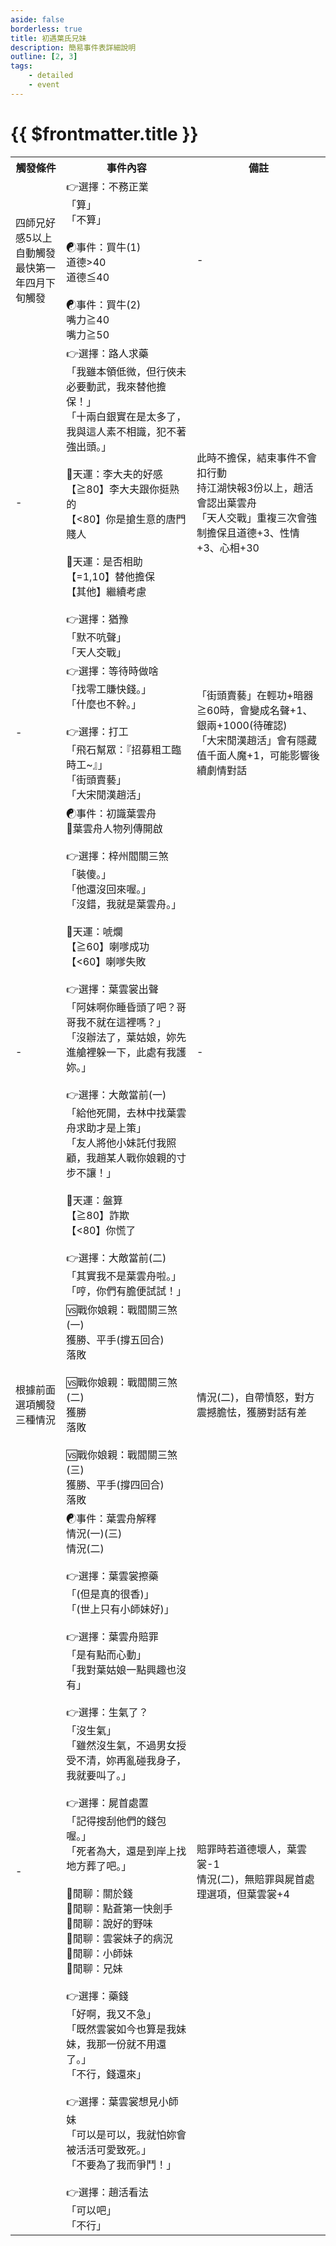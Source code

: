 ```yaml
---
aside: false
borderless: true
title: 初遇葉氏兄妹
description: 簡易事件表詳細說明
outline: [2, 3]
tags:
    - detailed
    - event
---
```


# {{ $frontmatter.title }}

<Table class="timeline-table">
    <tr class="timeline-header">
        <th>觸發條件</th>
        <th>事件內容</th>
        <th>備註</th>
    </tr>
	<tr>
		<td>
			四師兄好感5以上自動觸發<br>
			最快第一年四月下旬觸發<br>
		</td>
		<td>
			👉選擇：不務正業 <br>
			<span title="性情-1">「算」</span> <br>
			<span title="唐惟元+1、心相-5">「不算」</span> <br>
			<br>
			☯事件：買牛(1)<br>
			<span title="心相+30"> 道德>40 </span> <br>
			<span title="嘴力+1、☯事件：買牛(2)"> 道德≦40 </span> <br>
			<br>
			☯事件：買牛(2)<br>
			<span title="嘴力+1、道德-1"> 嘴力≧40 </span> <br>
			<span title="嘴力+2、道德-2、名聲-1、心相+30"> 嘴力≧50 </span> <br>
		</td>
		<td>-</td>
	</tr>
	<tr>
		<td>-</td>
		<td>
			👉選擇：路人求藥 <br>
			<span title="🎲天運：李大夫的好感">「我雖本領低微，但行俠未必要動武，我來替他擔保！」 </span>  <br>
			<span title="🎲天運：是否相助">「十兩白銀實在是太多了，我與這人素不相識，犯不著強出頭。」</span> <br>
			<br>
			<span title="唐錚好感正向補正">🎲天運：李大夫的好感 </span> <br>
			<span title="銀兩-3000">【≧80】李大夫跟你挺熟的 </span> <br>
			<span title="銀兩-5000">【<80】你是搶生意的唐門賤人 </span> <br>
			<br>
			<span title="上限10">🎲天運：是否相助 </span> <br>
			<span title="🎲天運：李大夫的好感">【=1,10】替他擔保 </span> <br>
			<span title="道德-1、心相-5、👉選擇：猶豫">【其他】繼續考慮 </span> <br>
			<br>
			👉選擇：猶豫 <br>
			<span title="事件結束、銀兩-5000">「默不吭聲」 </span> <br>
			<span title="🎲天運：是否相助">「天人交戰」 </span> <br>
		</td>
		<td>
		此時不擔保，結束事件不會扣行動<br>
		持江湖快報3份以上，趙活會認出葉雲舟<br>
		「天人交戰」重複三次會強制擔保且道德+3、性情+3、心相+30
		</td>
	</tr>
	<tr>
		<td>-</td>
		<td>
			👉選擇：等待時做啥 <br>
			<span title="👉選擇：打工">「找零工賺快錢。」</span> <br>
			<span title="修養+1、處世+1、心相+20">「什麼也不幹。」</span> <br>
			 <br>
			👉選擇：打工 <br>
			<span title="銀兩+1000、飛石幫+2">「飛石幫眾：『招募粗工臨時工~』」</span> <br>
			<span title="體力-2、名聲-1、銀兩+2000">「街頭賣藝」</span> <br>
			<span title="名聲-2、處世+1、修養-1、銀兩+1000">「大宋閒漢趙活」</span> <br>
		</td>
		<td>
			「街頭賣藝」在輕功+暗器≧60時，會變成名聲+1、銀兩+1000(待確認)<br>
			「大宋閒漢趙活」會有隱藏值千面人魔+1，可能影響後續劇情對話
		</td>
	</tr>
	<tr>
		<td>-</td>
		<td>
			<span title="性情+1、處世+2、葉雲舟+2、心相+5">☯事件：初識葉雲舟 </span> <br>
			📖葉雲舟人物列傳開啟<br>
			<br>
			👉選擇：梓州閻關三煞 <br>
			<span title="性情-1、嘴力+1、🎲天運：唬爛">「裝傻。」 </span> <br>
			<span title="性情+1、處世+1、道德-1、葉雲舟-2、👉選擇：葉雲裳出聲">「他還沒回來喔。」 </span> <br>
			<span title="銀兩+2000、🎲天運：盤算">「沒錯，我就是葉雲舟。」 </span> <br>
			<br>
			<span title="上限80、嘴力正向補正">🎲天運：唬爛 </span> <br>
			<span title="👉選擇：葉雲裳出聲">【≧60】喇嗲成功 </span> <br>
			<span title="生死簿5「爆頭」">【<60】喇嗲失敗 </span> <br>
			<br>
			👉選擇：葉雲裳出聲 <br>
			<span title="嘴力+1、👉選擇：大敵當前(一)">「阿妹啊你睡昏頭了吧？哥哥我不就在這裡嗎？」 </span> <br>
			<span title="葉雲裳+2、戰閻關三煞(一)">「沒辦法了，葉姑娘，妳先進艙裡躲一下，此處有我護妳。」 </span> <br>
			<br>
			👉選擇：大敵當前(一)<br>
			<span title="性情-2、葉雲舟-2、心相-10、銀兩+2000、事件結束">「給他死開，去林中找葉雲舟求助才是上策」 </span> <br>
			<span title="道德+1、性情+1、戰閻關三煞(一)">「友人將他小妹託付我照顧，我趙某人戰你娘親的寸步不讓！」 </span> <br>
			<br>
			<span title="上限80、嘴力正向補正">🎲天運：盤算 </span> <br>
			<span title="性情-1、道德-1、嘴力+1、唐布衣+1、戰閻關三煞(二)">【≧80】詐欺 </span> <br>
			<span title="👉選擇：大敵當前(二)">【<80】你慌了 </span> <br>
			<br>
			👉選擇：大敵當前(二)<br>
			<span title="性情-1、戰閻關三煞(三)">「其實我不是葉雲舟啦。」 </span> <br>
			<span title="戰閻關三煞(三)">「哼，你們有膽便試試！」 </span> <br>
		</td>
		<td>-</td>
	</tr>
	<tr>
		<td>根據前面選項觸發三種情況</td>
		<td>
			🆚戰你娘親：戰閻關三煞(一) <br>
			獲勝、平手(撐五回合) <br>
			<span title="生死簿1「砍死」">落敗 </span> <br>
			<br>
			🆚戰你娘親：戰閻關三煞(二) <br>
			<span title="名聲+1、性情+1、道德+1">獲勝 </span> <br>
			<span title="生死簿6「誰都別想欺負我小師妹」">落敗 </span> <br>
			<br>
			🆚戰你娘親：戰閻關三煞(三) <br>
			<span title="葉雲舟+1">獲勝、平手(撐四回合) </span> <br>
			<span title="葉雲舟+1">落敗 </span> <br>
		</td>
		<td>
			情況(二)，自帶憤怒，對方震撼膽怯，獲勝對話有差<br>
		</td>
	</tr>
	<tr>
		<td>-</td>
		<td>
			☯事件：葉雲舟解釋 <br>
			<span title="葉雲舟+3">情況(一)(三) </span> <br>
			<span title="葉雲舟-2">情況(二) </span> <br>
			<br>
			👉選擇：葉雲裳擦藥<br>
			<span title="心相+10,變心+1">「(但是真的很香)」 </span> <br>
			「(世上只有小師妹好)」 <br>
			<br>		
			👉選擇：葉雲舟賠罪<br>
			<span title="葉雲裳好感-2，變心+3、👉選擇：生氣了？">「是有點而心動」 </span> <br>
			<span title="葉雲裳好感+1">「我對葉姑娘一點興趣也沒有」 </span> <br>
			<br>
			👉選擇：生氣了？<br>
			<span title="修養+1、葉雲裳+2、變心+1">「沒生氣」 </span> <br>
			<span title="處世-1、嘴力+1">「雖然沒生氣，不過男女授受不清，妳再亂碰我身子，我就要叫了。」 </span> <br>
			<br>
			👉選擇：屍首處置<br>
			<span title="道德-1、葉雲裳+1、銀兩+1000">「記得搜刮他們的錢包喔。」 </span> <br>
			<span title="道德+1、葉雲舟+1">「死者為大，還是到岸上找地方葬了吧。」 </span> <br>
			<br>
			<span title="👉選擇：藥錢">💬閒聊：關於錢 </span> <br>
			💬閒聊：點蒼第一快劍手<br>
			💬閒聊：說好的野味<br>
			<span title="葉雲裳+1">💬閒聊：雲裳妹子的病況 </span> <br>	
			<span title="👉選擇：葉雲裳想見小師妹">💬閒聊：小師妹 </span> <br>
			💬閒聊：兄妹<br>		
			<br>
			👉選擇：藥錢 <br>
			<span title="葉雲舟+1">「好啊，我又不急」 </span> <br>
			<span title="葉雲裳+1、心相+30、變心+4">「既然雲裳如今也算是我妹妹，我那一份就不用還了。」 </span> <br>
			<span title="處世-1、修養-1、道德-1、葉雲裳-2、秘笈《點蒼劍譜》">「不行，錢還來」 </span> <br>
			<br>
			👉選擇：葉雲裳想見小師妹 <br>
			<span title="變心+1">「可以是可以，我就怕妳會被活活可愛致死。」 </span> <br>
			<span title="👉選擇：趙活看法">「不要為了我而爭鬥！」 </span> <br>
			<br>	
			👉選擇：趙活看法 <br>
			「可以吧」 <br>
			<span title="葉雲裳+1">「不行」 </span> <br>
		</td>
		<td>
			賠罪時若道德壞人，葉雲裳-1 <br>
			情況(二)，無賠罪與屍首處理選項，但葉雲裳+4 <br>
		</td>
	</tr>
</table>
